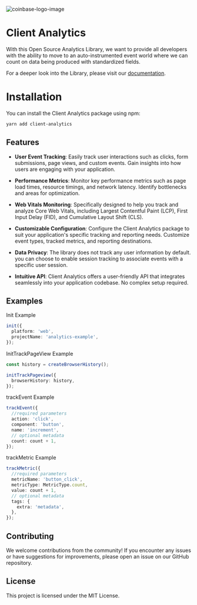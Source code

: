 ![coinbase-logo-image](./img/CB-logo.png)

# Client Analytics

With this Open Source Analytics Library, we want to provide all developers with the ability to move to an auto-instrumented event world where we can count on data being produced with standardized fields.

For a deeper look into the Library, please visit our [documentation](./documentation.html).

# Installation

You can install the Client Analytics package using npm:

```bash
yarn add client-analytics
```

## Features

- **User Event Tracking**: Easily track user interactions such as clicks, form submissions, page views, and custom events. Gain insights into how users are engaging with your application.

- **Performance Metrics**: Monitor key performance metrics such as page load times, resource timings, and network latency. Identify bottlenecks and areas for optimization.

- **Web Vitals Monitoring**: Specifically designed to help you track and analyze Core Web Vitals, including Largest Contentful Paint (LCP), First Input Delay (FID), and Cumulative Layout Shift (CLS).

- **Customizable Configuration**: Configure the Client Analytics package to suit your application's specific tracking and reporting needs. Customize event types, tracked metrics, and reporting destinations.

- **Data Privacy**: The library does not track any user information by default. you can choose to enable session tracking to associate events with a specific user session.

- **Intuitive API**: Client Analytics offers a user-friendly API that integrates seamlessly into your application codebase. No complex setup required.

## Examples

Init Example

```typescript
init({
  platform: 'web',
  projectName: 'analytics-example',
});
```

InitTrackPageView Example

```typescript
const history = createBrowserHistory();

initTrackPageview({
  browserHistory: history,
});
```

trackEvent Example

```typescript
trackEvent({
  //required parameters
  action: 'click',
  component: 'button',
  name: 'increment',
  // optional metadata
  count: count + 1,
});
```

trackMetric Example

```typescript
trackMetric({
  //required parameters
  metricName: 'button_click',
  metricType: MetricType.count,
  value: count + 1,
  // optional metadata
  tags: {
    extra: 'metadata',
  },
});
```

## Contributing

We welcome contributions from the community! If you encounter any issues or have suggestions for improvements, please open an issue on our GitHub repository.

## License

This project is licensed under the MIT License.
